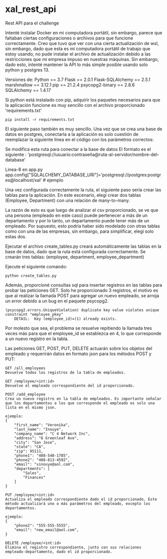 # xal_rest_api
Rest API para el challenge

Intenté instalar Docker en mi computadora portátil, sin embargo, parece que faltaban ciertas configuraciones o archivos para que funcione correctamente. Creo que tuvo que ver con una cierta actualización de wsl, sin embargo, dado que esta es mi computadora portátil de trabajo que estoy usando, no pude instalar el archivo de actualización debido a las restricciones que mi empresa impuso en nuestras máquinas. Sin embargo, dado esto, intenté mantener la API lo más simple posible usando solo python y postgres 13.

Versiones de:
    Python == 3.7
    Flask == 2.0.1
    Flask-SQLAlchemy == 2.5.1
    marshmallow == 3.12.1
    pip == 21.2.4
    psycopg2-binary == 2.8.6
    SQLAlchemy == 1.4.17

Si python está instalado con pip, adquirir los paquetes necesarios para que la aplicación funcione es muy sencillo con el archivo proporcionado 'requirements.txt'

    pip install -r requirements.txt

El siguiente paso también es muy sencillo. Una vez que se crea una base de datos en postgres, conectarla a la aplicación es solo cuestión de reemplazar la siguiente línea en el código con los parámetros correctos:

Se modifica esta ruta para conectar a la base de datos 
El formato es el siguiente : 'postgresql://usuario:contraseña@ruta-al-servidor/nombre-del-database'

Linea-8 en app.py
    app.config["SQLALCHEMY_DATABASE_URI"]='postgresql://postgres:postgres@localhost/xal' # ejemplo

Una vez configurada correctamente la ruta, el siguiente paso sería crear las tablas para la aplicación. En este escenario, elegí crear dos tablas (Employee, Department) con una relación de many-to-many.

La razón de esto es que luego de analizar el csv proporcionado, se ve que una persona (empleado en este caso) puede pertenecer a más de un departamento y por lo tanto, un departamento puede tener más de un empleado. Por supuesto, esto podría haber sido modelado con otras tablas como con una de las empresas, sin embargo, para simplificar, elegí solo estas dos.

Ejecutar el archivo create_tables.py creará automáticamente las tablas en la base de datos, dado que la ruta está configurada correctamente. Se crearán tres tablas: (employee, department, employee_department)

Ejecute el siguiente comando:

    python create_tables.py

Además, proporcioné consultas sql para insertar registros en las tablas para probar las peticiones GET. Solo he proporcionado 3 registros, el motivo es que al realizar la llamada POST para agregar un nuevo empleado, se arroja un error debido a un bug en el paquete psycopg2.

    (psycopg2.errors.UniqueViolation) duplicate key value violates unique constraint "employee_pkey"
        DETAIL:  Key (employee_id)=(1) already exists.

Por molesto que sea, el problema se resuelve repitiendo la llamada tres veces más para que el employee_id se establezca en 4, lo que corresponde a un nuevo registro en la tabla.

Las peticiones GET, POST, PUT, DELETE actuarán sobre los objetos del empleado y requerirán datos en formato json para los métodos POST y PUT:

    GET /all_employees
    Devuelve todos los registros de la tabla de empleados.

    GET /employee/<int:id>
    Devuelve el empleado correspondiente del id proporcionado.

    POST /add_employee
    Crea un nuevo registro en la tabla de empleados. Es importante señalar que los departamentos a los que corresponde el empleado es solo una lista en el mismo json.

    ejemplo:
    {
        "first_name": "Veronika",
        "last_name": "Inouye",
        "company_name": "C 4 Network Inc",
        "address": "6 Greenleaf Ave",
        "city": "San Jose",
        "state": "CA",
        "zip": 95111,
        "phone1": "408-540-1785",
        "phone2": "408-813-4592",
        "email": "vinouye@aol.com",
        "departments": [
            "Sales",
            "Finances"
        ]
    }

    PUT /employee/<int:id>
    Actualiza el empleado correspondiente dado el id proporcionado. Este método actualizará uno o más parámetros del empleado, excepto los departamentos.

    ejemplo:
    {
        "phone2": "555-555-5555",
        "email": "new_email@aol.com",
    }

    DELETE /employee/<int:id>
    Elimina el registro correspondiente, junto con sus relaciones empleado-departamento, dado el id proporcionado.